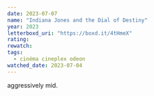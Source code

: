 ```yaml
---
date: 2023-07-07
name: "Indiana Jones and the Dial of Destiny"
year: 2023
letterboxd_uri: "https://boxd.it/4tHmeX"
rating: 
rewatch: 
tags:
  - cinéma cineplex odeon
watched_date: 2023-07-04
---
```


aggressively mid.
